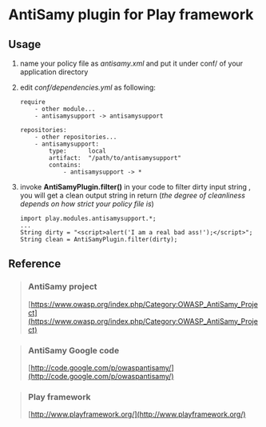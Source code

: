 
AntiSamy plugin for Play framework
==================================


## Usage ##

1.  name your policy file as *antisamy.xml* and put it under conf/ of your application directory
2.  edit *conf/dependencies.yml* as following:
   
        require
            - other module... 
            - antisamysupport -> antisamysupport

        repositories:
            - other repositories...
            - antisamysupport:
                type:      local
                artifact:  "/path/to/antisamysupport"
                contains:
                    - antisamysupport -> *

3.  invoke **AntiSamyPlugin.filter()** in your code to filter dirty input string , you will get a clean output string in return (*the degree of cleanliness depends on how strict your policy file is*)

        import play.modules.antisamysupport.*;
        ...
        String dirty = "<script>alert('I am a real bad ass!');</script>";
        String clean = AntiSamyPlugin.filter(dirty);


## Reference ##

> ### AntiSamy project ###
> [https://www.owasp.org/index.php/Category:OWASP_AntiSamy_Project](https://www.owasp.org/index.php/Category:OWASP_AntiSamy_Project)

> ### AntiSamy Google code ###
> [http://code.google.com/p/owaspantisamy/](http://code.google.com/p/owaspantisamy/)

> ### Play framework ###
> [http://www.playframework.org/](http://www.playframework.org/)
 
